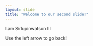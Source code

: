 ```yaml
---
layout: slide
title: "Welcome to our second slide!"
---
```

I am Sirlupinwatson III


Use the left arrow to go back!
